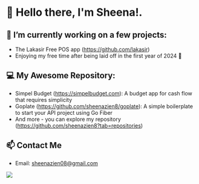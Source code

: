 # 👋 Hello there, I'm Sheena!.

## 🔭 I’m currently working on a few projects:
* The Lakasir Free POS app (https://github.com/lakasir)
* Enjoying my free time after being laid off in the first year of 2024 🚀

## 💻 My Awesome Repository:
* Simpel Budget (https://simpelbudget.com): A budget app for cash flow that requires simplicity
* Goplate (https://github.com/sheenazien8/goplate): A simple boilerplate to start your API project using Go Fiber
* And more - you can explore my repository (https://github.com/sheenazien8?tab=repositories)

## 📫 Contact Me
* Email: sheenazien08@gmail.com

![](https://komarev.com/ghpvc/?username=sheenazien8&color=green)

<!--
**sheenazien8/sheenazien8** is a ✨ _special_ ✨ repository because its `README.md` (this file) appears on your GitHub profile.

Here are some ideas to get you started:
- 🌱 I’m currently learning ...
- 👯 I’m looking to collaborate on ...
- 🤔 I’m looking for help with ...
- 💬 Ask me about ...
- 📫 How to reach me: ...
- 😄 Pronouns: ...
- ⚡ Fun fact: ...
-->
